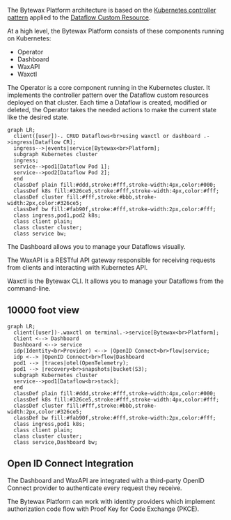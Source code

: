 The Bytewax Platform architecture is based on the [Kubernetes controller pattern](https://kubernetes.io/docs/concepts/architecture/controller/) applied to the [Dataflow Custom Resource](/reference/dataflow-crd).

At a high level, the Bytewax Platform consists of these components running on Kubernetes:

- Operator
- Dashboard
- WaxAPI
- Waxctl

The Operator is a core component running in the Kubernetes cluster. It implements the controller pattern over the Dataflow custom resources deployed on that cluster. Each time a Dataflow is created, modified or deleted, the Operator takes the needed actions to make the current state like the desired state.

```mermaid
graph LR;
  client([user])-. CRUD Dataflows<br>using waxctl or dashboard .->ingress[Dataflow CR];
  ingress-->|events|service[Bytewax<br>Platform];
  subgraph Kubernetes cluster
  ingress;
  service-->pod1[Dataflow Pod 1];
  service-->pod2[Dataflow Pod 2];
  end
  classDef plain fill:#ddd,stroke:#fff,stroke-width:4px,color:#000;
  classDef k8s fill:#326ce5,stroke:#fff,stroke-width:4px,color:#fff;
  classDef cluster fill:#fff,stroke:#bbb,stroke-width:2px,color:#326ce5;
  classDef bw fill:#fab90f,stroke:#fff,stroke-width:2px,color:#fff;
  class ingress,pod1,pod2 k8s;
  class client plain;
  class cluster cluster;
  class service bw;
```

The Dashboard allows you to manage your Dataflows visually.

The WaxAPI is a RESTful API gateway responsible for receiving requests from clients and interacting with Kubernetes API.

Waxctl is the Bytewax CLI. It allows you to manage your Dataflows from the command-line.

## 10000 foot view

```mermaid
graph LR;
  client([user])-.waxctl on terminal.->service[Bytewax<br>Platform];
  client <--> Dashboard
  Dashboard <--> service
  idp(Identity<br>Provider) <--> |OpenID Connect<br>flow|service;
  idp <--> |OpenID Connect<br>flow|Dashboard
  pod1 --> |traces|otel(OpenTelemetry);
  pod1 --> |recovery<br>snapshots|bucket(S3);
  subgraph Kubernetes cluster
  service-->pod1[Dataflow<br>stack];
  end
  classDef plain fill:#ddd,stroke:#fff,stroke-width:4px,color:#000;
  classDef k8s fill:#326ce5,stroke:#fff,stroke-width:4px,color:#fff;
  classDef cluster fill:#fff,stroke:#bbb,stroke-width:2px,color:#326ce5;
  classDef bw fill:#fab90f,stroke:#fff,stroke-width:2px,color:#fff;
  class ingress,pod1 k8s;
  class client plain;
  class cluster cluster;
  class service,Dashboard bw;
```


## Open ID Connect Integration

The Dashboard and WaxAPI are integrated with a third-party OpenID Connect provider to authenticate every request they receive. 

The Bytewax Platform can work with identity providers which implement authorization code flow with Proof Key for Code Exchange (PKCE).

